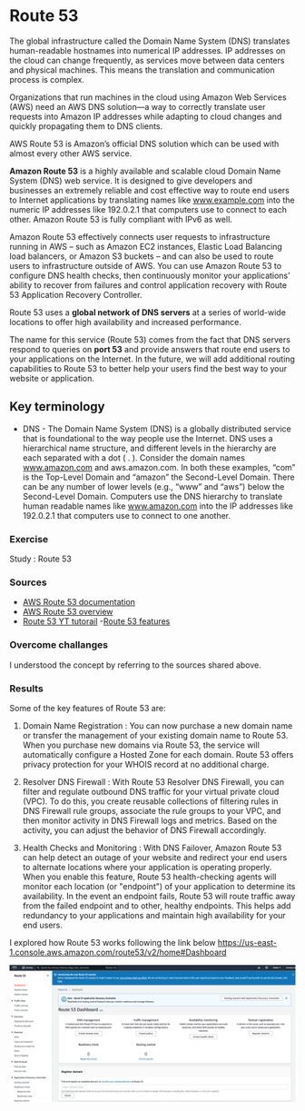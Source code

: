 # Route 53

The global infrastructure called the Domain Name System (DNS) translates human-readable hostnames into numerical IP addresses. IP addresses on the cloud can change frequently, as services move between data centers and physical machines. This means the translation and communication process is complex.

Organizations that run machines in the cloud using Amazon Web Services (AWS) need an AWS DNS solution—a way to correctly translate user requests into Amazon IP addresses while adapting to cloud changes and quickly propagating them to DNS clients.

AWS Route 53 is Amazon’s official DNS solution which can be used with almost every other AWS service. 

**Amazon Route 53** is a highly available and scalable cloud Domain Name System (DNS) web service. It is designed to give developers and businesses an extremely reliable and cost effective way to route end users to Internet applications by translating names like www.example.com into the numeric IP addresses like 192.0.2.1 that computers use to connect to each other. Amazon Route 53 is fully compliant with IPv6 as well.

Amazon Route 53 effectively connects user requests to infrastructure running in AWS – such as Amazon EC2 instances, Elastic Load Balancing load balancers, or Amazon S3 buckets – and can also be used to route users to infrastructure outside of AWS. You can use Amazon Route 53 to configure DNS health checks, then continuously monitor your applications’ ability to recover from failures and control application recovery with Route 53 Application Recovery Controller.

Route 53 uses a **global network of DNS servers** at a series of world-wide locations to offer high availability and increased performance.

The name for this service (Route 53) comes from the fact that DNS servers respond to queries on **port 53** and provide answers that route end users to your applications on the Internet. In the future, we will add additional routing capabilities to Route 53 to better help your users find the best way to your website or application.
## Key terminology

- DNS - The Domain Name System (DNS) is a globally distributed service that is foundational to the way people use the Internet. DNS uses a hierarchical name structure, and different levels in the hierarchy are each separated with a dot ( . ). Consider the domain names www.amazon.com and aws.amazon.com. In both these examples, “com” is the Top-Level Domain and “amazon” the Second-Level Domain. There can be any number of lower levels (e.g., “www” and “aws”) below the Second-Level Domain. Computers use the DNS hierarchy to translate human readable names like www.amazon.com into the IP addresses like 192.0.2.1 that computers use to connect to one another.

### Exercise

Study : Route 53

### Sources

- [AWS Route 53 documentation](https://docs.aws.amazon.com/Route53/latest/DeveloperGuide/Welcome.html)
- [AWS Route 53 overview](https://aws.amazon.com/route53/)
- [Route 53 YT tutorail](https://www.youtube.com/watch?v=H6_VyaYjTYI)
-[Route 53 features](https://aws.amazon.com/route53/features/)

### Overcome challanges

 I understood the concept by referring to the sources shared above.

### Results

Some of the key features of Route 53 are:

1. Domain Name Registration : You can now purchase a new domain name or transfer the management of your existing domain name to Route 53. When you purchase new domains via Route 53, the service will automatically configure a Hosted Zone for each domain. Route 53 offers privacy protection for your WHOIS record at no additional charge.

2. Resolver DNS Firewall : With Route 53 Resolver DNS Firewall, you can filter and regulate outbound DNS traffic for your virtual private cloud (VPC). To do this, you create reusable collections of filtering rules in DNS Firewall rule groups, associate the rule groups to your VPC, and then monitor activity in DNS Firewall logs and metrics. Based on the activity, you can adjust the behavior of DNS Firewall accordingly.

3. Health Checks and Monitoring : With DNS Failover, Amazon Route 53 can help detect an outage of your website and redirect your end users to alternate locations where your application is operating properly. When you enable this feature, Route 53 health-checking agents will monitor each location (or "endpoint") of your application to determine its availability. In the event an endpoint fails, Route 53 will route traffic away from the failed endpoint and to other, healthy endpoints. This helps add redundancy to your applications and maintain high availability for your end users.

I explored how Route 53 works following the link below
https://us-east-1.console.aws.amazon.com/route53/v2/home#Dashboard

![AWS-13-3-Route53](../00_includes/AWS-Week2/AWS-13-3/i1.png)